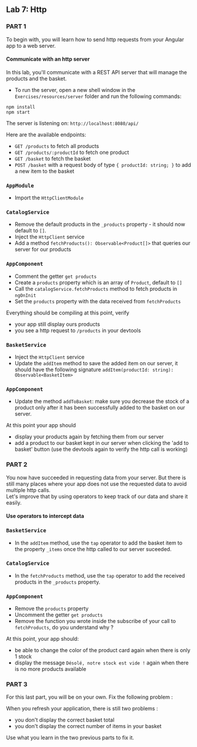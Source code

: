 ## Lab 7: Http

### PART 1

To begin with, you will learn how to send http requests from your Angular app to a web server.

#### Communicate with an http server

In this lab, you'll communicate with a REST API server that will manage the products and the basket.

- To run the server, open a new shell window in the `Exercises/resources/server` folder and run the following commands:

```shell
npm install
npm start
```

The server is listening on: `http://localhost:8080/api/`

Here are the available endpoints:

- `GET /products` to fetch all products
- `GET /products/:productId` to fetch one product
- `GET /basket` to fetch the basket
- `POST /basket` with a request body of type `{ productId: string; }` to add a new item to the basket

### `AppModule`

- Import the `HttpClientModule`

### `CatalogService`

- Remove the default products in the `_products` property - it should now default to `[]`.
- Inject the `HttpClient` service
- Add a method `fetchProducts(): Observable<Product[]>` that queries our server for our products

### `AppComponent`

- Comment the getter `get products`
- Create a `products` property which is an array of `Product`, default to `[]`
- Call the `catalogService.fetchProducts` method to fetch products in `ngOnInit`
- Set the `products` property with the data received from `fetchProducts`

Everything should be compiling at this point, verify 
- your app still display ours products
- you see a http request to `/products` in your devtools

### `BasketService`

- Inject the `HttpClient` service
- Update the `addItem` method to save the added item on our server, it should have the following signature `addItem(productId: string): Observable<BasketItem>`

### `AppComponent`

- Update the method `addToBasket`: make sure you decrease the stock of a product only after it has been successfully added to the basket on our server.

At this point your app should
- display your products again by fetching them from our server
- add a product to our basket kept in our server when clicking the 'add to basket' button (use the devtools again to verify the http call is working)

<div class="pb"></div>

### PART 2

You now have succeeded in requesting data from your server. But there is still many places where your app does not use the requested data to avoid multiple http calls.  
Let's improve that by using operators to keep track of our data and share it easily.

#### Use operators to intercept data

### `BasketService`

- In the `addItem` method, use the `tap` operator to add the basket item to the property `_items` once the http called to our server suceeded.

### `CatalogService`

- In the `fetchProducts` method, use the `tap` operator to add the received products in the `_products` property.

### `AppComponent`

- Remove the `products` property
- Uncomment the getter `get products`
- Remove the function you wrote inside the subscribe of your call to `fetchProducts`, do you understand why ?

At this point, your app should:
- be able to change the color of the product card again when there is only 1 stock
- display the message `Désolé, notre stock est vide !` again when there is no more products available

<div class="pb"></div>

### PART 3

For this last part, you will be on your own. Fix the following problem : 

When you refresh your application, there is still two problems : 
- you don't display the correct basket total 
- you don't display the correct number of items in your basket

Use what you learn in the two previous parts to fix it.

<div class="pb"></div>


